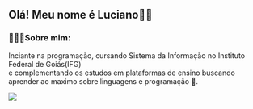 ## Olá! Meu nome é Luciano👍🏻</h2>
<h3 align="left">🧑🏼‍💻Sobre mim:</h3>
<p aling="center"> Inciante na programação, cursando Sistema da Informação no Instituto Federal de Goiás(IFG)<br>
e complementando os estudos em plataformas de ensino buscando aprender ao maximo sobre linguagens e programação 🚀.<br>
</p>
<picture>
  <source
    srcset="https://github-readme-stats.vercel.app/api?username=lucianop-bs&show_icons=true&theme=dark"
    media="(prefers-color-scheme: dark)"
  />
  <source
    srcset="https://github-readme-stats.vercel.app/api?username=lucianop-bs&show_icons=true"
    media="(prefers-color-scheme: light), (prefers-color-scheme: no-preference)"
  />
  <img src="https://github-readme-stats.vercel.app/api?username=lucianop-bs&show_icons=true" />
</picture>
